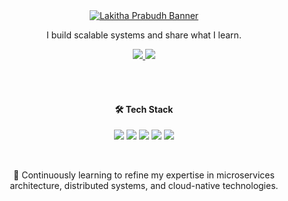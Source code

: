 <div align="center">

  <!-- Banner -->
  <a href="https://github.com/Akshay090/svg-banners" target="_blank">
    <img src="https://svg-banners.vercel.app/api?type=typeWriter&text1=Senior%20Backend%20Engineer%20%7C%20Technical%20Writer&width=800&height=300&fontSize=30" alt="Lakitha Prabudh Banner" />
  </a>

  <!-- Intro -->
  <p>I build scalable systems and share what I learn.</p>

  <!-- Contact Buttons -->
  <a href="https://lakithaprabudh.medium.com" target="_blank">
    <img src="https://img.shields.io/badge/Medium-Blog-black?style=for-the-badge&logo=medium&logoColor=white" />
  </a>
  <a href="https://www.linkedin.com/in/lakithaprabudh/" target="_blank">
    <img src="https://img.shields.io/badge/LinkedIn-Connect-blue?style=for-the-badge&logo=linkedin&logoColor=white" />
  </a>

  <br><br>

  <!-- Tech Stack -->
  <h4>🛠 Tech Stack</h4>
  <p>
    <img src="https://img.shields.io/badge/Java-ED8B00?style=for-the-badge"/>
    <img src="https://img.shields.io/badge/SpringBoot-6DB33F?style=for-the-badge"/>
    <img src="https://img.shields.io/badge/RabbitMQ-FF6600?style=for-the-badge"/>
    <img src="https://img.shields.io/badge/Microservices-00BFFF?style=for-the-badge"/>
    <img src="https://img.shields.io/badge/Kubernetes-326CE5?style=for-the-badge"/>
  </p>

  <br>

  <!-- Learning Statement -->
  <p>🚀 Continuously learning to refine my expertise in microservices architecture, distributed systems, and cloud-native technologies.</p>

</div>
